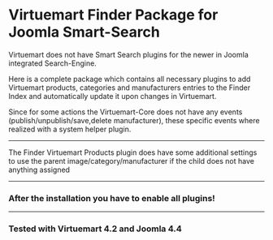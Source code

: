# Virtuemart Finder Package for Joomla Smart-Search

Virtuemart does not have Smart Search plugins for the newer in Joomla integrated Search-Engine.

Here is a complete package which contains all necessary plugins to add Virtuemart products, categories and manufacturers entries to the Finder Index and automatically update it upon changes in Virtuemart.

Since for some actions the Virtuemart-Core does not have any events (publish/unpublish/save,delete manufacturer), these specific events where realized with a system helper plugin.

---

The Finder Virtuemart Products plugin does have some additional settings to use the parent image/category/manufacturer if the child does not have anything assigned

---

### After the installation you have to enable all plugins!

---

### Tested with Virtuemart 4.2 and Joomla 4.4
